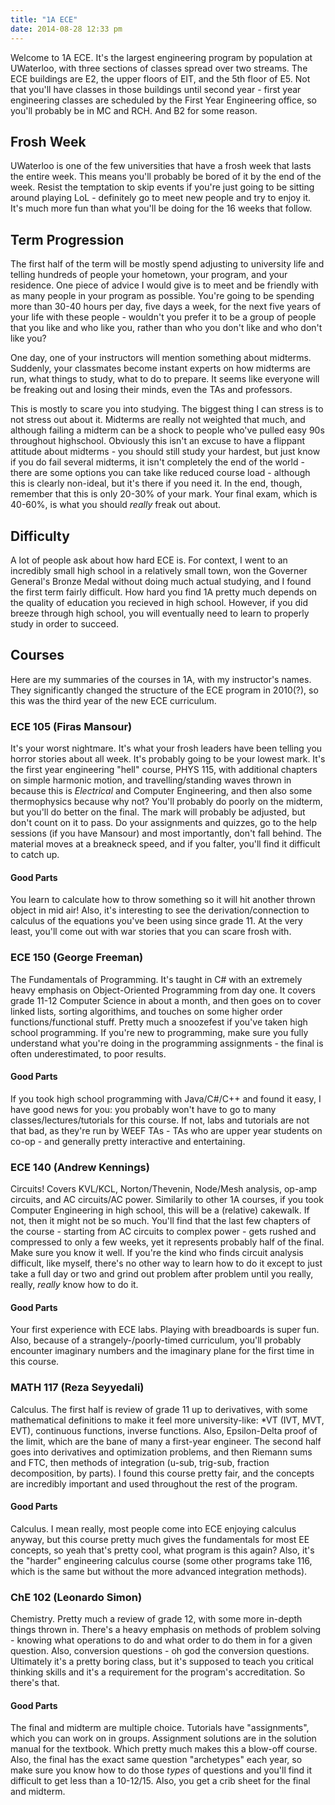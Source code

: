 ```yaml
---
title: "1A ECE"
date: 2014-08-28 12:33 pm
---
```

Welcome to 1A ECE. It's the largest engineering program by population at UWaterloo, with three sections of classes spread over two streams. The ECE buildings are E2, the upper floors of EIT, and the 5th floor of E5. Not that you'll have classes in those buildings until second year - first year engineering classes are scheduled by the First Year Engineering office, so you'll probably be in MC and RCH. And B2 for some reason.

## Frosh Week 

UWaterloo is one of the few universities that have a frosh week that lasts the entire week. This means you'll probably be bored of it by the end of the week. Resist the temptation to skip events if you're just going to be sitting around playing LoL - definitely go to meet new people and try to enjoy it. It's much more fun than what you'll be doing for the 16 weeks that follow.

## Term Progression

The first half of the term will be mostly spend adjusting to university life and telling hundreds of people your hometown, your program, and your residence. One piece of advice I would give is to meet and be friendly with as many people in your program as possible. You're going to be spending more than 30-40 hours per day, five days a week, for the next five years of your life with these people - wouldn't you prefer it to be a group of people that you like and who like you, rather than who you don't like and who don't like you?

One day, one of your instructors will mention something about midterms. Suddenly, your classmates become instant experts on how midterms are run, what things to study, what to do to prepare. It seems like everyone will be freaking out and losing their minds, even the TAs and professors.

This is mostly to scare you into studying. The biggest thing I can stress is to not stress out about it. Midterms are really not weighted that much, and although failing a midterm can be a shock to people who've pulled easy 90s throughout highschool. Obviously this isn't an excuse to have a flippant attitude about midterms - you should still study your hardest, but just know if you do fail several midterms, it isn't completely the end of the world - there are some options you can take like reduced course load - although this is clearly non-ideal, but it's there if you need it. In the end, though, remember that this is only 20-30% of your mark. Your final exam, which is 40-60%, is what you should *really* freak out about.

## Difficulty 

A lot of people ask about how hard ECE is. For context, I went to an incredibly small high school in a relatively small town, won the Governer General's Bronze Medal without doing much actual studying, and I found the first term fairly difficult. How hard you find 1A pretty much depends on the quality of education you recieved in high school. However, if you did breeze through high school, you will eventually need to learn to properly study in order to succeed.

## Courses

Here are my summaries of the courses in 1A, with my instructor's names. They significantly changed the structure of the ECE program in 2010(?), so this was the third year of the new ECE curriculum.

### ECE 105 (Firas Mansour)

It's your worst nightmare. It's what your frosh leaders have been telling you horror stories about all week. It's probably going to be your lowest mark. It's the first year engineering "hell" course, PHYS 115, with additional chapters on simple harmonic motion, and travelling/standing waves thrown in because this is *Electrical* and Computer Engineering, and then also some thermophysics because why not? You'll probably do poorly on the midterm, but you'll do better on the final. The mark will probably be adjusted, but don't count on it to pass. Do your assignments and quizzes, go to the help sessions (if you have Mansour) and most importantly, don't fall behind. The material moves at a breakneck speed, and if you falter, you'll find it difficult to catch up.

#### Good Parts

You learn to calculate how to throw something so it will hit another thrown object in mid air! Also, it's interesting to see the derivation/connection to calculus of the equations you've been using since grade 11. At the very least, you'll come out with war stories that you can scare frosh with.

### ECE 150 (George Freeman)

The Fundamentals of Programming. It's taught in C# with an extremely heavy emphasis on Object-Oriented Programming from day one. It covers grade 11-12 Computer Science in about a month, and then goes on to cover linked lists, sorting algorithims, and touches on some higher order functions/functional stuff. Pretty much a snoozefest if you've taken high school programming. If you're new to programming, make sure you fully understand what you're doing in the programming assignments - the final is often underestimated, to poor results. 

#### Good Parts

If you took high school programming with Java/C#/C++ and found it easy, I have good news for you: you probably won't have to go to many classes/lectures/tutorials for this course. If not, labs and tutorials are not that bad, as they're run by WEEF TAs - TAs who are upper year students on co-op - and generally pretty interactive and entertaining.

### ECE 140 (Andrew Kennings)

Circuits! Covers KVL/KCL, Norton/Thevenin, Node/Mesh analysis, op-amp circuits, and AC circuits/AC power. Similarily to other 1A courses, if you took Computer Engineering in high school, this will be a (relative) cakewalk. If not, then it might not be so much. You'll find that the last few chapters of the course - starting from AC circuits to complex power - gets rushed and compressed to only a few weeks, yet it represents probably half of the final. Make sure you know it well. If you're the kind who finds circuit analysis difficult, like myself, there's no other way to learn how to do it except to just take a full day or two and grind out problem after problem until you really, really, *really* know how to do it. 

#### Good Parts

Your first experience with ECE labs. Playing with breadboards is super fun. Also, because of a strangely-/poorly-timed curriculum, you'll probably encounter imaginary numbers and the imaginary plane for the first time in this course. 

### MATH 117 (Reza Seyyedali)

Calculus. The first half is review of grade 11 up to derivatives, with some mathematical definitions to make it feel more university-like: *VT (IVT, MVT, EVT), continuous functions, inverse functions. Also, Epsilon-Delta proof of the limit, which are the bane of many a first-year engineer. The second half goes into derivatives and optimization problems, and then Riemann sums and FTC, then methods of integration (u-sub, trig-sub, fraction decomposition, by parts). I found this course pretty fair, and the concepts are incredibly important and used throughout the rest of the program.

#### Good Parts

Calculus. I mean really, most people come into ECE enjoying calculus anyway, but this course pretty much gives the fundamentals for most EE concepts, so yeah that's pretty cool, what program is this again? Also, it's the "harder" engineering calculus course (some other programs take 116, which is the same but without the more advanced integration methods).

### ChE 102 (Leonardo Simon)

Chemistry. Pretty much a review of grade 12, with some more in-depth things thrown in. There's a heavy emphasis on methods of problem solving - knowing what operations to do and what order to do them in for a given question. Also, conversion questions - oh god the conversion questions. Ultimately it's a pretty boring class, but it's supposed to teach you critical thinking skills and it's a requirement for the program's accreditation. So there's that.

#### Good Parts

The final and midterm are multiple choice. Tutorials have "assignments", which you can work on in groups. Assignment solutions are in the solution manual for the textbook. Which pretty much makes this a blow-off course. Also, the final has the exact same question "archetypes" each year, so make sure you know how to do those *types* of questions and you'll find it difficult to get less than a 10-12/15. Also, you get a crib sheet for the final and midterm.

